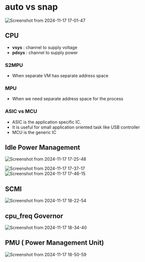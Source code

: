 # auto vs snap
![Screenshot from 2024-11-17 17-01-47](https://github.com/user-attachments/assets/3ba78ccf-95f1-41a2-9fee-5f5246c28a29)

## CPU
- **vsys** : channel to supply voltage
- **pdsys** : channel to supply power

### S2MPU 
- When separate VM has separate address space
### MPU 
- When we need separate address space for the process

### ASIC vs MCU
- ASIC is the application specific IC.
- It is useful for small application oriented task like USB controller
- MCU is the generic IC

 
## Idle Power Management
![Screenshot from 2024-11-17 17-25-48](https://github.com/user-attachments/assets/80ec1976-458b-49b9-80c8-6916770a6e61)

![Screenshot from 2024-11-17 17-37-17](https://github.com/user-attachments/assets/7f90f0af-8f4a-4f4a-aead-50e1e45f47e0)
![Screenshot from 2024-11-17 17-46-15](https://github.com/user-attachments/assets/b3719f76-43f0-41d8-bccb-4e38b8d71cb1)

## SCMI 
![Screenshot from 2024-11-17 18-22-54](https://github.com/user-attachments/assets/d58bb98d-5ecc-476a-97f6-0ffccff6ea4e)

## cpu_freq Governor
![Screenshot from 2024-11-17 18-34-40](https://github.com/user-attachments/assets/50ab89d7-01ee-4351-b9dd-0772b0791e19)

## PMU ( Power Management Unit)
![Screenshot from 2024-11-17 18-50-59](https://github.com/user-attachments/assets/b63c5e88-85b7-43d9-a365-c1eb0d08d1c9)
